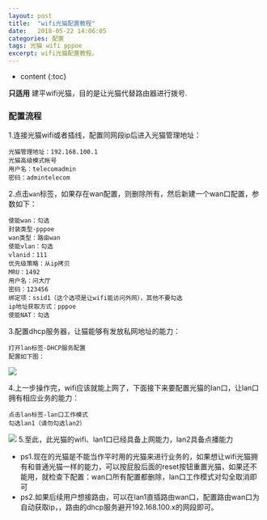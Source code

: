 ```yaml
---
layout: post
title:  "wifi光猫配置教程"
date:   2018-05-22 14:06:05
categories: 配置
tags: 光猫 wifi pppoe
excerpt: wifi光猫配置教程。
---
```


* content
{:toc}


**只适用** 建平wifi光猫，目的是让光猫代替路由器进行拨号.

### 配置流程 ###
 1.连接光猫wifi或者插线，配置同网段ip后进入光猫管理地址：
	
	光猫管理地址：192.168.100.1
	光猫高级模式帐号
	用户名：telecomadmin
	密码：admintelecom
 
 2.点击`wan`标签，如果存在wan配置，则删除所有，然后新建一个wan口配置，参数如下：

	使能wan：勾选
	封装类型·pppoe
	wan类型：路由wan
	使能vlan：勾选
	vlanid：111
	优先级策略：从ip拷贝
	MRU：1492
	用户名：问大厅
	密码：123456
	绑定项：ssid1（这个选项是让wifi能访问外网），其他不要勾选
	ip地址获取方式：pppoe
	使能NAT：勾选
3.配置dhcp服务器，让猫能够有发放私网地址的能力：
	
	打开lan标签-DHCP服务配置
	配置如下图：
	
![](http://youyefu.oss-cn-beijing.aliyuncs.com/18-5-22/40697377.jpg)
	

4.上一步操作完，wifi应该就能上网了，下面接下来要配置光猫的lan口，让lan口拥有相应业务的能力：
	
	点击lan标签-lan口工作模式
	勾选lan1（请勿勾选lan2）

![](http://youyefu.oss-cn-beijing.aliyuncs.com/18-5-22/6677401.jpg)
5.至此，此光猫的wifi、lan1口已经具备上网能力，lan2具备点播能力

- ps1.现在的光猫是不能当作平时用的光猫来进行业务的，如果想让wifi光猫拥有和普通光猫一样的能力，可以按屁股后面的reset按钮重置光猫，如果还不能用，就检查下配置：wan口所有配置都删除，lan口工作模式对勾全取消即可
- ps2.如果后续用户想接路由，可以在lan1直插路由wan口，配置路由wan口为自动获取ip，，路由的dhcp服务避开192.168.100.x的网段即可。


  